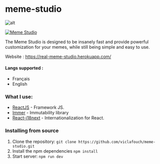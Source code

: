 # meme-studio

![alt]()


[![Meme Studio](https://github.com/viclafouch/meme-studio/blob/master/static/meme-studio.png)](https://www.meme-studio.io)


The Meme Studio is designed to be insanely fast and provide powerful customization for your memes, while still being simple and easy to use.

Website : https://real-meme-studio.herokuapp.com/

#### Langs supported :

- Français
- English

### What I use:

- [ReactJS](https://github.com/facebook/react) - Framework JS.
- [Immer](https://immerjs.github.io/immer/docs/introduction) - Immutability library
- [React-i18next](https://github.com/i18next/react-i18next) - Internationalization for React.

### Installing from source

1. Clone the repository: `git clone https://github.com/viclafouch/meme-studio.git`
2. Install the npm dependencies `npm install`
3. Start server: `npm run dev`
